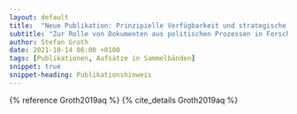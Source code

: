 ```yaml
---
layout: default
title:  "Neue Publikation: Prinzipielle Verfügbarkeit und strategische Transparenz"
subtitle: "Zur Rolle von Dokumenten aus politischen Prozessen in Forschungsdesigns"
author: Stefan Groth
date: 2021-10-14 06:00 +0100
tags: [Publikationen, Aufsätze in Sammelbänden]
snippet: true
snippet-heading: Publikationshinweis
---
```

{% reference Groth2019aq %} {% cite_details Groth2019aq %}
